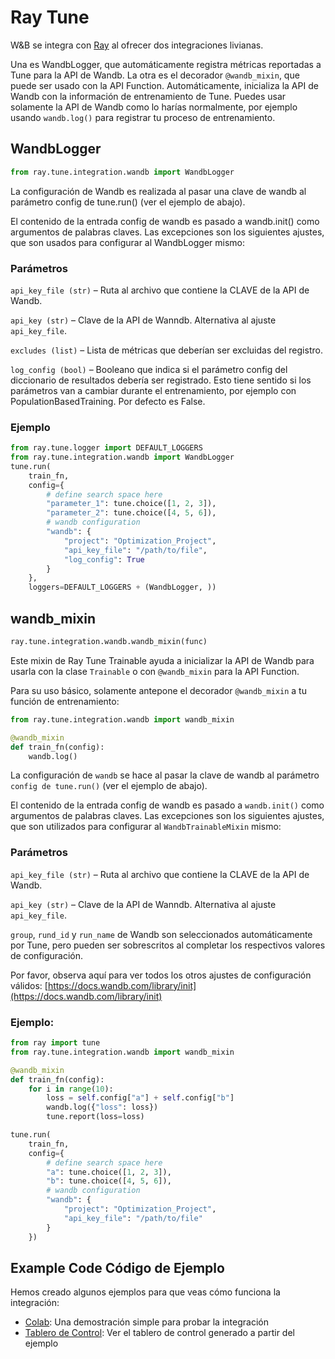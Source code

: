 # Ray Tune

W&B se integra con [Ray](https://github.com/ray-project/ray) al ofrecer dos integraciones livianas.

Una es WandbLogger, que automáticamente registra métricas reportadas a Tune para la API de Wandb. La otra es el decorador `@wandb_mixin`, que puede ser usado con la API Function. Automáticamente, inicializa la API de Wandb con la información de entrenamiento de Tune. Puedes usar solamente la API de Wandb como lo harías normalmente, por ejemplo usando `wandb.log()` para registrar tu proceso de entrenamiento.

## WandbLogger

```python
from ray.tune.integration.wandb import WandbLogger
```

La configuración de Wandb es realizada al pasar una clave de wandb al parámetro config de tune.run\(\) \(ver el ejemplo de abajo\).

El contenido de la entrada config de wandb es pasado a wandb.init\(\) como argumentos de palabras claves. Las excepciones son los siguientes ajustes, que son usados para configurar al WandbLogger mismo:

### Parámetros

`api_key_file (str)` – Ruta al archivo que contiene la CLAVE de la API de Wandb.

`api_key (str)` – Clave de la API de Wanndb. Alternativa al ajuste `api_key_file`.

`excludes (list)` – Lista de métricas que deberían ser excluidas del registro.

`log_config (bool)` – Booleano que indica si el parámetro config del diccionario de resultados debería ser registrado. Esto tiene sentido si los parámetros van a cambiar durante el entrenamiento, por ejemplo con PopulationBasedTraining. Por defecto es False.

### Ejemplo

```python
from ray.tune.logger import DEFAULT_LOGGERS
from ray.tune.integration.wandb import WandbLogger
tune.run(
    train_fn,
    config={
        # define search space here
        "parameter_1": tune.choice([1, 2, 3]),
        "parameter_2": tune.choice([4, 5, 6]),
        # wandb configuration
        "wandb": {
            "project": "Optimization_Project",
            "api_key_file": "/path/to/file",
            "log_config": True
        }
    },
    loggers=DEFAULT_LOGGERS + (WandbLogger, ))
```

## wandb\_mixin

```python
ray.tune.integration.wandb.wandb_mixin(func)
```

Este mixin de Ray Tune Trainable ayuda a inicializar la API de Wandb para usarla con la clase `Trainable` o con `@wandb_mixin` para la API Function.

Para su uso básico, solamente antepone el decorador `@wandb_mixin` a tu función de entrenamiento:

```python
from ray.tune.integration.wandb import wandb_mixin

@wandb_mixin
def train_fn(config):
    wandb.log()
```

La configuración de `wandb` se hace al pasar la clave de wandb al parámetro `config de tune.run()` \(ver el ejemplo de abajo\).

El contenido de la entrada config de wandb es pasado a `wandb.init()` como argumentos de palabras claves. Las excepciones son los siguientes ajustes, que son utilizados para configurar al `WandbTrainableMixin` mismo:

### Parámetros

`api_key_file (str)` –  Ruta al archivo que contiene la CLAVE de la API de Wandb.

`api_key (str)` – Clave de la API de Wanndb. Alternativa al ajuste `api_key_file`.

`group`, `rund_id` y `run_name` de Wandb son seleccionados automáticamente por Tune, pero pueden ser sobrescritos al completar los respectivos valores de configuración.

Por favor, observa aquí para ver todos los otros ajustes de configuración válidos: [https://docs.wandb.com/library/init](https://docs.wandb.com/library/init)

###  Ejemplo:

```python
from ray import tune
from ray.tune.integration.wandb import wandb_mixin

@wandb_mixin
def train_fn(config):
    for i in range(10):
        loss = self.config["a"] + self.config["b"]
        wandb.log({"loss": loss})
        tune.report(loss=loss)

tune.run(
    train_fn,
    config={
        # define search space here
        "a": tune.choice([1, 2, 3]),
        "b": tune.choice([4, 5, 6]),
        # wandb configuration
        "wandb": {
            "project": "Optimization_Project",
            "api_key_file": "/path/to/file"
        }
    })
```

## Example Code Código de Ejemplo

Hemos creado algunos ejemplos para que veas cómo funciona la integración:

* [Colab](https://colab.research.google.com/drive/1an-cJ5sRSVbzKVRub19TmmE4-8PUWyAi?usp=sharing): Una demostración simple para probar la integración
*  [Tablero de Control](https://app.wandb.ai/authors/rayTune?workspace=user-cayush): Ver el tablero de control generado a partir del ejemplo

